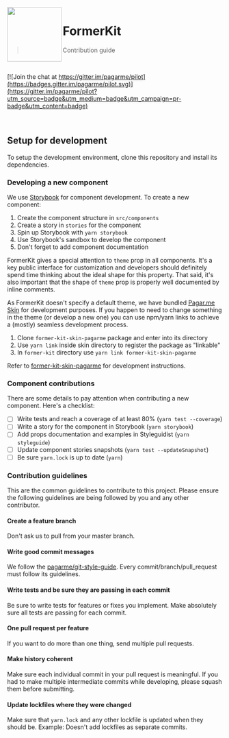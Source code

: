 <img src="https://avatars1.githubusercontent.com/u/3846050?v=4&s=127" width="127px" height="127px" align="left"/>

# FormerKit

> Contribution guide

<br>

[![Join the chat at https://gitter.im/pagarme/pilot](https://badges.gitter.im/pagarme/pilot.svg)](https://gitter.im/pagarme/pilot?utm_source=badge&utm_medium=badge&utm_campaign=pr-badge&utm_content=badge)

<br>

## Setup for development

To setup the development environment, clone this repository and install its dependencies.

### Developing a new component

We use [Storybook](https://storybook.js.org/) for component development. To create a new component:

1. Create the component structure in `src/components`
1. Create a story in `stories` for the component
1. Spin up Storybook with `yarn storybook`
1. Use Storybook's sandbox to develop the component
1. Don't forget to add component documentation

FormerKit gives a special attention to `theme` prop in all components. It's a key public interface for customization and developers should definitely spend time thinking about the ideal shape for this property. That said, it's also important that the shape of `theme` prop is properly well documented by inline comments.

As FormerKit doesn't specify a default theme, we have bundled [Pagar.me Skin](https://github.com/pagarme/former-kit-skin-pagarme) for development purposes. If you happen to need to change something in the theme (or develop a new one) you can use npm/yarn links to achieve a (mostly) seamless development process.

1. Clone `former-kit-skin-pagarme` package and enter into its directory
1. Use `yarn link` inside skin directory to register the package as "linkable"
1. In `former-kit` directory use `yarn link former-kit-skin-pagarme`

Refer to [former-kit-skin-pagarme](https://github.com/pagarme/former-kit-skin-pagarme) for development instructions.

### Component contributions

There are some details to pay attention when contributing a new component. Here's a checklist:

- [ ] Write tests and reach a coverage of at least 80% (`yarn test --coverage`)
- [ ] Write a story for the component in Storybook (`yarn storybook`)
- [ ] Add props documentation and examples in Styleguidist (`yarn styleguide`)
- [ ] Update component stories snapshots (`yarn test --updateSnapshot`)
- [ ] Be sure `yarn.lock` is up to date (`yarn`)

### Contribution guidelines

This are the common guidelines to contribute to this project. Please ensure the following guidelines are being followed by you and any other contributor.

#### Create a feature branch

Don't ask us to pull from your master branch.

#### Write good commit messages

We follow the [pagarme/git-style-guide](https://github.com/pagarme/git-style-guide). Every commit/branch/pull_request must follow its guidelines.

#### Write tests and be sure they are passing in each commit

Be sure to write tests for features or fixes you implement. Make absolutely sure all tests are passing for each commit.

#### One pull request per feature

If you want to do more than one thing, send multiple pull requests.

#### Make history coherent

Make sure each individual commit in your pull request is meaningful. If you had to make multiple intermediate commits while developing, please squash them before submitting.

#### Update lockfiles where they were changed

Make sure that `yarn.lock` and any other lockfile is updated when they should be. Example: Doesn't add lockfiles as separate commits.
